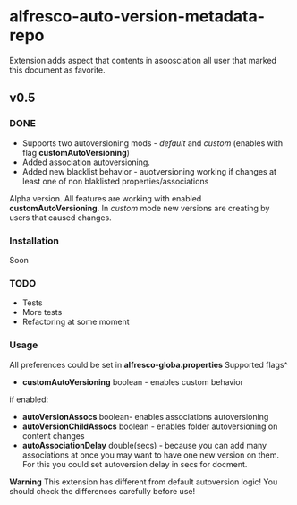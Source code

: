 # alfresco-auto-version-metadata-repo
Extension adds aspect that contents in asoosciation all user that marked this document as favorite.

## v0.5

### DONE
* Supports two autoversioning mods - *default* and *custom* (enables with flag **customAutoVersioning**)
* Added association autoversioning.
* Added new blacklist behavior - auotversioning working if changes at least one of non blaklisted properties/associations

Alpha version. All features are working with enabled **customAutoVersioning**. In *custom* mode new versions are creating by users that caused changes.

### Installation
Soon

### TODO
* Tests
* More tests
* Refactoring at some moment

### Usage
All preferences could be set in **alfresco-globa.properties**
Supported flags^

* **customAutoVersioning** boolean - enables custom behavior

if enabled:

* **autoVersionAssocs** boolean- enables associations autoversioning
* **autoVersionChildAssocs** boolean - enables folder autoversioning on content changes
* **autoAssociationDelay** double(secs) - because you can add many associations at once you may want to have one new version on them. For this you could set autoversion delay in secs for docment.

**Warning** This extension has different from default autoversion logic! You should check the differences carefully before use!
